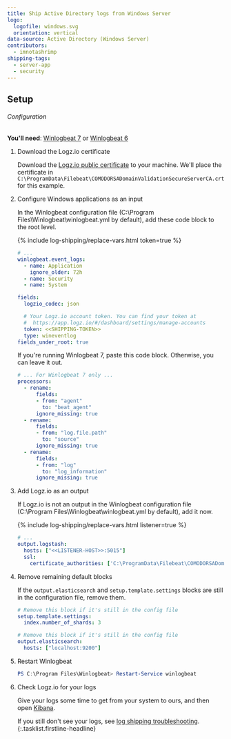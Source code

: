 ```yaml
---
title: Ship Active Directory logs from Windows Server
logo:
  logofile: windows.svg
  orientation: vertical
data-source: Active Directory (Windows Server)
contributors:
  - imnotashrimp
shipping-tags:
  - server-app
  - security
---
```


## Setup

###### Configuration

**You'll need**:
[Winlogbeat 7](https://www.elastic.co/downloads/beats/winlogbeat) or
[Winlogbeat 6](https://www.elastic.co/guide/en/beats/winlogbeat/6.8/winlogbeat-installation.html)

1.  Download the Logz.io certificate

    Download the [Logz.io public certificate](https://raw.githubusercontent.com/logzio/public-certificates/master/COMODORSADomainValidationSecureServerCA.crt) to your machine.
    We'll place the certificate in `C:\ProgramData\Filebeat\COMODORSADomainValidationSecureServerCA.crt` for this example.

2.  Configure Windows applications as an input

    In the Winlogbeat configuration file (C:\Program Files\Winlogbeat\winlogbeat.yml by default),
    add these code block to the root level.

    {% include log-shipping/replace-vars.html token=true %}

    ```yaml
    # ...
    winlogbeat.event_logs:
      - name: Application
        ignore_older: 72h
      - name: Security
      - name: System

    fields:
      logzio_codec: json

      # Your Logz.io account token. You can find your token at
      #  https://app.logz.io/#/dashboard/settings/manage-accounts
      token: <<SHIPPING-TOKEN>>
      type: wineventlog
    fields_under_root: true
    ```

    If you're running Winlogbeat 7, paste this code block.
    Otherwise, you can leave it out.

    ```yaml
    # ... For Winlogbeat 7 only ...
    processors:
      - rename:
          fields:
          - from: "agent"
            to: "beat_agent"
          ignore_missing: true
      - rename:
          fields:
          - from: "log.file.path"
            to: "source"
          ignore_missing: true
      - rename:
          fields:
          - from: "log"
            to: "log_information"
          ignore_missing: true
    ```

3.  Add Logz.io as an output

    If Logz.io is not an output in the Winlogbeat configuration file (C:\Program Files\Winlogbeat\winlogbeat.yml by default), add it now.

    {% include log-shipping/replace-vars.html listener=true %}

    ```yaml
    # ...
    output.logstash:
      hosts: ["<<LISTENER-HOST>>:5015"]
      ssl:
        certificate_authorities: ['C:\ProgramData\Filebeat\COMODORSADomainValidationSecureServerCA.crt']
    ```

4.  Remove remaining default blocks

    If the `output.elasticsearch` and `setup.template.settings` blocks are still in the configuration file, remove them.

    ```yaml
    # Remove this block if it's still in the config file
    setup.template.settings:
      index.number_of_shards: 3
    ```

    ```yaml
    # Remove this block if it's still in the config file
    output.elasticsearch:
      hosts: ["localhost:9200"]
    ```

5.  Restart Winlogbeat

    ```powershell
    PS C:\Program Files\Winlogbeat> Restart-Service winlogbeat
    ```

6.  Check Logz.io for your logs

    Give your logs some time to get from your system to ours, and then open [Kibana](https://app.logz.io/#/dashboard/kibana).

    If you still don't see your logs, see [log shipping troubleshooting]({{site.baseurl}}/user-guide/log-shipping/log-shipping-troubleshooting.html).
{:.tasklist.firstline-headline}
